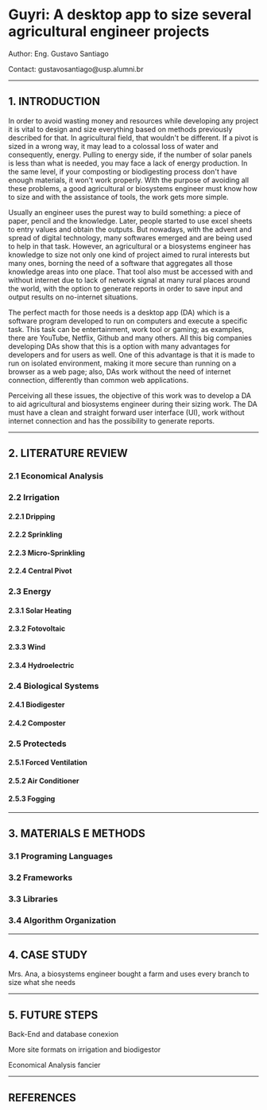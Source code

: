 # Guyri: A desktop app to size several agricultural engineer projects

<p>Author: Eng. Gustavo Santiago</p>
<p>Contact: gustavosantiago@usp.alumni.br</p>

<hr>

## 1. INTRODUCTION
<p>In order to avoid wasting money and resources while developing any project it is vital to design and size everything based on methods previously described for that. In agricultural field, that wouldn't be different. If a pivot is sized in a wrong way, it may lead to a colossal loss of water and consequently, energy. Pulling to energy side, if the number of solar panels is less than what is needed, you may face a lack of energy production. In the same level, if your composting or biodigesting process don't have enough materials, it won't work properly. With the purpose of avoiding all these problems, a good agricultural or biosystems engineer must know how to size and with the assistance of tools, the work gets more simple.</p>
<p>Usually an engineer uses the purest way to build something: a piece of paper, pencil and the knowledge. Later, people started to use excel sheets to entry values and obtain the outputs. But nowadays, with the advent and spread of digital technology, many softwares emerged and are being used to help in that task. However, an agricultural or a biosystems engineer has knowledge to size not only one kind of project aimed to rural interests but many ones, borning the need of a software that aggregates all those knowledge areas into one place. That tool also must be accessed with and without internet due to lack of network signal at many rural places around the world, with the option to generate reports in order to save input and output results on no-internet situations.</p>
<p>The perfect macth for those needs is a desktop app (DA) which is a software program developed to run on computers and execute a specific task. This task can be entertainment, work tool or gaming; as examples, there are YouTube, Netflix, Github and many others. All this big companies developing DAs show that this is a option with many advantages for developers and for users as well. One of this advantage is that it is made to run on isolated environment, making it more secure than running on a browser as a web page; also, DAs work without the need of internet connection, differently than common web applications.</p>
<p>Perceiving all these issues, the objective of this work was to develop a DA to aid agricultural and biosystems engineer during their sizing work. The DA must have a clean and straight forward user interface (UI), work without internet connection and has the possibility to generate reports.</p>

<hr>

## 2. LITERATURE REVIEW

### 2.1 Economical Analysis

### 2.2 Irrigation
#### 2.2.1 Dripping
#### 2.2.2 Sprinkling
#### 2.2.3 Micro-Sprinkling
#### 2.2.4 Central Pivot

### 2.3 Energy
#### 2.3.1 Solar Heating
#### 2.3.2 Fotovoltaic
#### 2.3.3 Wind
#### 2.3.4 Hydroelectric

### 2.4 Biological Systems
#### 2.4.1 Biodigester
#### 2.4.2 Composter

### 2.5 Protecteds
#### 2.5.1 Forced Ventilation
#### 2.5.2 Air Conditioner
#### 2.5.3 Fogging

<hr>

## 3. MATERIALS E METHODS
### 3.1 Programing Languages
### 3.2 Frameworks
### 3.3 Libraries
### 3.4 Algorithm Organization

<hr>

## 4. CASE STUDY

<p> Mrs. Ana, a biosystems engineer bought a farm and uses every branch to size what she needs </p>

<hr>

## 5. FUTURE STEPS
<p> Back-End and database conexion</p>
<p> More site formats on irrigation and biodigestor </p>
<p> Economical Analysis fancier </p>

<hr>

## REFERENCES 